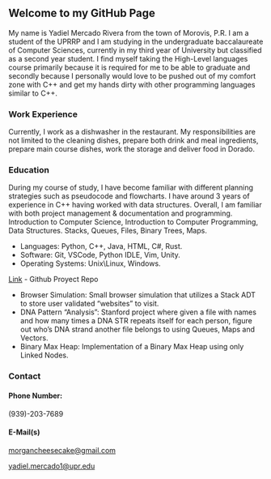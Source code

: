 ## Welcome to my GitHub Page

My name is Yadiel Mercado Rivera from the town of Morovis, P.R. I am a student of the UPRRP and I am studying in the undergraduate baccalaureate of Computer Sciences, currently in my third year of University but classified as a second year student. I find myself taking the High-Level languages course primarily because it is required for me to be able to graduate and secondly because I personally would love to be pushed out of my comfort zone with C++ and get my hands dirty with other programming languages similar to C++.

### Work Experience

Currently, I work as a dishwasher in the restaurant.  My responsibilities are not limited to the cleaning dishes, prepare both drink and meal ingredients, prepare main course dishes, work the storage and deliver food in Dorado.


### Education

During my course of study, I have become familiar with different planning strategies such as pseudocode and flowcharts. I have around 3 years of experience in C++ having worked with data structures. Overall, I am familiar with both project management & documentation and programming.
Introduction to Computer Science, Introduction to Computer Programming, Data Structures.
Stacks, Queues, Files, Binary Trees, Maps.

- Languages: Python, C++, Java, HTML, C#, Rust.
- Software: Git, VSCode, Python IDLE, Vim, Unity.
- Operating Systems: Unix\Linux, Windows.


[Link](https://github.com/ymrUPR/proyects) - Github Proyect Repo
- Browser Simulation: Small browser simulation that utilizes a Stack ADT to store user validated “websites” to visit.
- DNA Pattern “Analysis”: Stanford project where given a file with names and how many times a DNA STR repeats itself for each person, figure out who’s DNA strand another file belongs to using Queues, Maps and Vectors.
- Binary Max Heap: Implementation of a Binary Max Heap using only Linked Nodes.


### Contact
#### Phone Number:
  (939)-203-7689
  
#### E-Mail(s)
  morgancheesecake@gmail.com
  
  yadiel.mercado1@upr.edu


